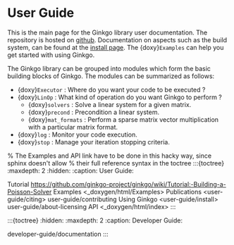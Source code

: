 # User Guide

This is the main page for the Ginkgo library user documentation. The repository is hosted on [github](https://github.com/ginkgo-project/ginkgo).
Documentation on aspects such as the build system, can be found at the [install page](user-guide/install.md).
The {doxy}`Examples` can help you get started with using Ginkgo.

The Ginkgo library can be grouped into modules which form the basic building blocks of Ginkgo. The modules can be summarized as follows:

*   {doxy}`Executor` : Where do you want your code to be executed ?
*   {doxy}`LinOp` : What kind of operation do you want Ginkgo to perform ?
    * {doxy}`solvers` : Solve a linear system for a given matrix.
    * {doxy}`precond` : Precondition a linear system.
    * {doxy}`mat_formats` : Perform a sparse matrix vector multiplication with a particular matrix format.
*   {doxy}`log` : Monitor your code execution.
*   {doxy}`stop` : Manage your iteration stopping criteria.


% The Examples and API link have to be done in this hacky way, since sphinx doesn't allow
% their full reference syntax in the toctree
:::{toctree}
:maxdepth: 2
:hidden:
:caption: User Guide:

Tutorial <https://github.com/ginkgo-project/ginkgo/wiki/Tutorial:-Building-a-Poisson-Solver>
Examples <_doxygen/html/Examples>
Publications <user-guide/citing>
user-guide/contributing
Using Ginkgo <user-guide/install>
user-guide/about-licensing
API <_doxygen/html/index>
:::

:::{toctree}
:hidden:
:maxdepth: 2
:caption: Developer Guide:

developer-guide/documentation
:::

